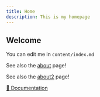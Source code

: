```yaml
---
title: Home
description: This is my homepage
---
```


## Welcome

You can edit me in <code>content/index.md</code>

See also the [about](/about) page!

See also the [about2](/bacon-ipsum) page!

[📖 Documentation](https://content.nuxtjs.org)
